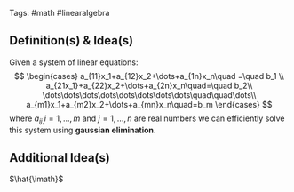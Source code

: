 Tags: #math #linearalgebra 
## Definition(s) & Idea(s)
Given a system of linear equations:$$ 
\begin{cases}
a_{11}x_1+a_{12}x_2+\dots+a_{1n}x_n\quad =\quad b_1 \\
a_{21x_1}+a_{22}x_2+\dots+a_{2n}x_n\quad=\quad b_2\\
\dots\dots\dots\dots\dots\dots\dots\dots\quad\quad\dots\\
a_{m1}x_1+a_{m2}x_2+\dots+a_{mn}x_n\quad=b_m
\end{cases}
$$
where $a_{ij,} i=1,\dots,m$ and $j=1,\dots,n$ are real numbers we can efficiently solve this system using **gaussian elimination**.
## Additional Idea(s)


$\hat{\imath}$
